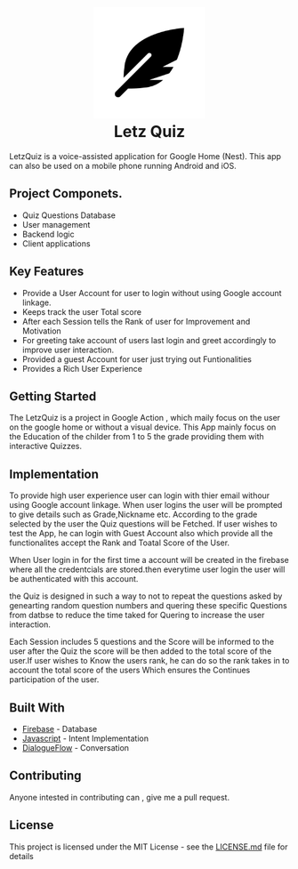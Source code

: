 
<h1 align="center">
  <br>
  <img src="./assets/icon.png" alt="letzquiz" width="200"></a>
  <br>
  Letz Quiz
  <br>
</h1>

LetzQuiz is a voice-assisted application for Google Home (Nest). This app can also be used on a mobile phone running Android and iOS.

## Project Componets.
* Quiz Questions Database
* User management
* Backend logic
* Client applications

## Key Features

* Provide a User Account for user to login without using Google account linkage.
* Keeps track the user Total score
* After each Session tells the Rank of user for Improvement and Motivation
* For greeting take account of users last login and greet accordingly to improve user interaction.
* Provided a guest Account for user just trying out Funtionalities
* Provides a Rich User Experience 

## Getting Started

The LetzQuiz is a project in Google Action , which maily focus on the user on the google home or without a visual device.
This App mainly focus on the Education of the childer from 1 to 5 the grade providing them with interactive Quizzes.

## Implementation

To provide high user experience user can login with thier email withour using Google account linkage. When user logins the user will be prompted to give details such as Grade,Nickname etc. According to the grade selected by the user the Quiz questions will be Fetched. If user wishes to test the App, he can login with Guest Account also which provide all the functionalites accept the Rank and Toatal Score of the User.

When User login in for the first time a account will be created in the firebase where all the credentcials are stored.then everytime user login the user will be authenticated with this account.

the Quiz is designed in such a way to not to repeat the questions asked by genearting random question numbers and quering these specific Questions from datbse to reduce the time taked for Quering to increase the user interaction.

Each Session includes 5 questions and the Score will be informed to the user after the Quiz the score will be then added to the total score of the user.If user wishes to Know the users rank, he can do so the rank takes in to account the total score of the users
Which ensures the Continues participation of the user.


## Built With

* [Firebase](http://www.dropwizard.io/1.0.2/docs/) - Database
* [Javascript](https://developer.mozilla.org/en-US/docs/Web/JavaScript/Guide) - Intent Implementation
* [DialogueFlow](https://DialogFlow.comv) - Conversation
  
## Contributing

Anyone intested in contributing can , give me a pull request.

## License

This project is licensed under the MIT License - see the [LICENSE.md](LICENSE.md) file for details
